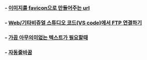 

### - [이미지를 favicon으로 만들어주는 url](https://www.favicon-generator.org/)
### - [Web/기타비쥬얼 스튜디오 코드(VS code)에서 FTP 연결하기](https://eunyoe.tistory.com/70)
### - [가끔 아무의미없는 텍스트가 필요할때](https://bskyvision.com/entry/vscode-%EB%B9%84%EC%A3%BC%EC%96%BC-%EC%8A%A4%ED%8A%9C%EB%94%94%EC%98%A4-%EC%BD%94%EB%93%9C%EC%97%90%EC%84%9C-Lorem-ipsum-%EC%82%AC%EC%9A%A9%ED%95%98%EB%A0%A4%EB%A9%B4)

### - [자동줄바꿈](https://yam-cha.tistory.com/136)
